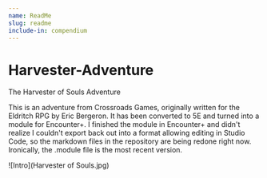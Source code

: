 ```yaml
---
name: ReadMe
slug: readme
include-in: compendium
---
```


# Harvester-Adventure

The Harvester of Souls Adventure

This is an adventure from Crossroads Games, originally written for the Eldritch RPG by Eric Bergeron. It has been converted to 5E 
and turned into a module for Encounter+. I finished the module in Encounter+ and didn't realize I couldn't export back out into a format allowing editing in Studio Code, so the markdown files in the repository are being redone right now. Ironically, the .module file is the most recent version. 

![Intro](Harvester of Souls.jpg)
